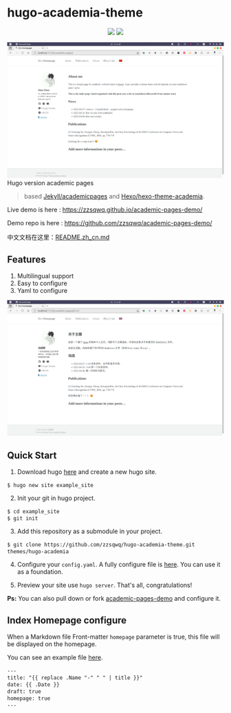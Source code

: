 # hugo-academia-theme
<p align="center">
<img src="https://img.shields.io/badge/hugo-academia-theme.svg" href="https://github.com/zzsqwq/hugo-academia-theme"> <img src="https://img.shields.io/badge/license-MIT-green.svg" href="https://github.com/zzsqwq/hugo-academia-theme/blob/master/LICENSE">
</p>


![demo-en](static/images/demo-en.png)
Hugo version academic pages

> based [Jekyll/academicpages](https://github.com/academicpages/academicpages.github.io) and [Hexo/hexo-theme-academia](https://github.com/PhosphorW/hexo-theme-academia).

Live demo is here : https://zzsqwq.github.io/academic-pages-demo/

Demo repo is here : https://github.com/zzsqwq/academic-pages-demo/

中文文档在这里：[README.zh_cn.md](https://github.com/zzsqwq/hugo-academia-theme/blob/master/README.zh_cn.md)

## Features
1. Multilingual support
2. Easy to configure
3. Yaml to configure

![demo-cn](static/images/demo-zh_cn.png)

## Quick Start
1. Download hugo [here](https://github.com/gohugoio/hugo/releases) and create a new hugo site.
```shell
$ hugo new site example_site
```
2. Init your git in hugo project.
```shell
$ cd example_site
$ git init
```
3. Add this repository as a submodule in your project.
```shell
$ git clone https://github.com/zzsqwq/hugo-academia-theme.git themes/hugo-academia
```

4. Configure your `config.yaml`. A fully configure file is [here](https://github.com/zzsqwq/academic-pages-demo/blob/master/config.yaml). You can use it as a foundation.

5. Preview your site use `hugo server`. That's all, congratulations!

**Ps:** You can also pull down or fork [academic-pages-demo](https://github.com/zzsqwq/academic-pages-demo) and configure it.



## Index Homepage configure

When a Markdown file Front-matter `homepage` parameter is true, this file will be displayed on the homepage.

You can see an example file [here](https://github.com/zzsqwq/academic-pages-demo/blob/master/content/en/a.md).
```shell
---
title: "{{ replace .Name "-" " " | title }}"
date: {{ .Date }}
draft: true
homepage: true
---
```